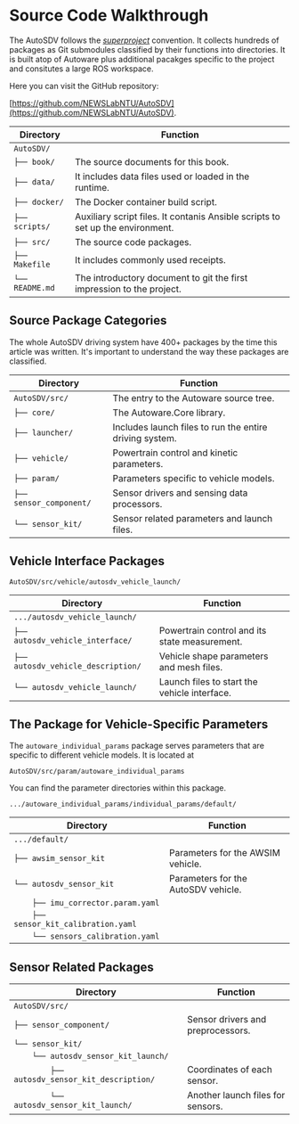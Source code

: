 # Source Code Walkthrough

The AutoSDV follows the [_superproject_](https://en.wikibooks.org/wiki/Git/Submodules_and_Superprojects) convention. It collects hundreds of packages as Git submodules classified by their functions into directories. It is built atop of Autoware plus additional pacakges specific to the project and consitutes a large ROS workspace.

Here you can visit the GitHub repository:

[https://github.com/NEWSLabNTU/AutoSDV](https://github.com/NEWSLabNTU/AutoSDV).


| Directory       | Function                                                                       |
|-----------------|--------------------------------------------------------------------------------|
| `AutoSDV/`      |                                                                                |
| `├── book/`     | The source documents for this book.                                            |
| `├── data/`     | It includes data files used or loaded in the runtime.                          |
| `├── docker/`   | The Docker container build script.                                             |
| `├── scripts/`  | Auxiliary script files. It contanis Ansible scripts to set up the environment. |
| `├── src/`      | The source code packages.                                                      |
| `├── Makefile`  | It includes commonly used receipts.                                            |
| `└── README.md` | The introductory document to git the first impression to the project.          |


## Source Package Categories

The whole AutoSDV driving system have 400+ packages by the time this article was written. It's important to understand the way these packages are classified.

| Directory               | Function                                                |
|-------------------------|---------------------------------------------------------|
| `AutoSDV/src/`          | The entry to the Autoware source tree.                  |
| `├── core/`             | The Autoware.Core library.                              |
| `├── launcher/`         | Includes launch files to run the entire driving system. |
| `├── vehicle/`          | Powertrain control and kinetic parameters.              |
| `├── param/`            | Parameters specific to vehicle models.                  |
| `├── sensor_component/` | Sensor drivers and sensing data processors.             |
| `└── sensor_kit/`       | Sensor related parameters and launch files.             |



## Vehicle Interface Packages

`AutoSDV/src/vehicle/autosdv_vehicle_launch/`

| Directory                          | Function                                      |
|------------------------------------|-----------------------------------------------|
| `.../autosdv_vehicle_launch/`      |                                               |
| `├── autosdv_vehicle_interface/`   | Powertrain control and its state measurement. |
| `├── autosdv_vehicle_description/` | Vehicle shape parameters and mesh files.      |
| `└── autosdv_vehicle_launch/`      | Launch files to start the vehicle interface.  |


## The Package for Vehicle-Specific Parameters

The `autoware_individual_params` package serves parameters that are specific to different vehicle models. It is located at

```
AutoSDV/src/param/autoware_individual_params
```

You can find the parameter directories within this package.

```
.../autoware_individual_params/individual_params/default/
```

| Directory                             | Function                            |
|---------------------------------------|-------------------------------------|
| `.../default/`                        |                                     |
| `├── awsim_sensor_kit`                | Parameters for the AWSIM vehicle.   |
| `└── autosdv_sensor_kit`              | Parameters for the AutoSDV vehicle. |
| `    ├── imu_corrector.param.yaml`    |                                     |
| `    ├── sensor_kit_calibration.yaml` |                                     |
| `    └── sensors_calibration.yaml`    |                                     |


## Sensor Related Packages

| Directory                                     | Function                          |
|-----------------------------------------------|-----------------------------------|
| `AutoSDV/src/`                                |                                   |
| `├── sensor_component/`                       | Sensor drivers and preprocessors. |
| `└── sensor_kit/`                             |                                   |
| `    └── autosdv_sensor_kit_launch/`          |                                   |
| `        ├── autosdv_sensor_kit_description/` | Coordinates of each sensor.       |
| `        └── autosdv_sensor_kit_launch/`      | Another launch files for sensors. |

